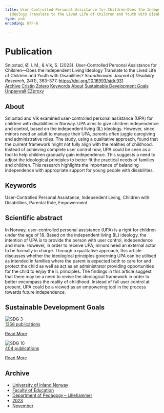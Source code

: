 ```yaml
---
title: User-Controlled Personal Assistance for Children—Does the Independent Living
  Ideology Translate to the Lived Life of Children and Youth with Disabilities?
type: pub
encoding: UTF-8

---
```

<h1>Publication</h1>
<article id="csl-bib-container-ZVK7JDXU" class="csl-bib-container">
  <div class="csl-bib-body"> <div class="csl-entry">Snipstad, Ø. I. M., &#38; Vik, S. (2023). User-Controlled Personal Assistance for Children—Does the Independent Living Ideology Translate to the Lived Life of Children and Youth with Disabilities? <i>Scandinavian Journal of Disability Research</i>, <i>24</i>(1), 363–377. <a href="https://doi.org/10.16993/sjdr.931">https://doi.org/10.16993/sjdr.931</a></div> </div>
  <div class="csl-bib-buttons">
    <a href="#taxonomy-article-ZVK7JDXU" alt="archive" class="csl-bib-button">Archive</a>
    <a href="https://app.cristin.no/results/show.jsf?id=2201946" alt="Cristin" class="csl-bib-button">Cristin</a>
    <a href="http://zotero.org/groups/5881554/items/ZVK7JDXU" alt="Zotero" class="csl-bib-button">Zotero</a>
    <a href="#keywords-article-ZVK7JDXU" alt="keywords" class="csl-bib-button">Keywords</a>
    <a href="#about-article-ZVK7JDXU" alt="about_pub" class="csl-bib-button">About</a>
    <a href="#sdg-article-ZVK7JDXU" alt="sdg" class="csl-bib-button">Sustainable Development Goals</a>
    <a href="https://storage.googleapis.com/jnl-su-j-sjdr-files/journals/1/articles/931/6560a28e47b69.pdf" alt="Unpaywall" class="csl-bib-button">Unpaywall</a>
    <a href="https://storage.googleapis.com/jnl-su-j-sjdr-files/journals/1/articles/931/6560a28e47b69.pdf" alt="EZproxy" class="csl-bib-button">EZproxy</a>
  </div>
  <div id="csl-bib-meta-container-ZVK7JDXU"></div>
</article>
<div id="csl-bib-meta-ZVK7JDXU" class="csl-bib-meta">
  <article id="about-article-ZVK7JDXU" class="about_pub-article">
    <h1>About</h1>
    Snipstad and Vik examined user-controlled personal assistance (UPA) for children with disabilities in Norway. UPA aims to give children independence and control, based on the independent living (IL) ideology. However, since minors need an adult to manage their UPA, parents often juggle caregiving and administrative roles. The study, using a qualitative approach, found that the current framework might not fully align with the realities of childhood. Instead of achieving complete user control now, UPA could be seen as a tool to help children gradually gain independence. This suggests a need to adjust the ideological principles to better fit the practical needs of families and children. This research highlights the importance of balancing independence with appropriate support for young people with disabilities.
  </article>
  <article id="keywords-article-ZVK7JDXU" class="keywords-article">
    <h1>Keywords</h1>
    User-Controlled Personal Assistance, Independent Living, Children with Disabilities, Parental Role, Empowerment
  </article>
  <article id="abstract-article-ZVK7JDXU" class="abstract-article">
    <h1>Scientific abstract</h1>
    In Norway, user-controlled personal assistance (UPA) is a right for children under the age of 18. Based on the independent living (IL) ideology, the intention of UPA is to provide the person with user control, independence and more. However, in order to receive UPA, minors need an external actor to be formally in charge. Through a qualitative approach, this article discusses whether the ideological principles governing UPA can be utilised as intended in families where the parent is expected both to care for and protect the child as well as act as an administrator providing opportunities for the child to enjoy the IL principles. The findings in this article suggest that there may be a need to revise the ideological framework in order to better encompass the reality of childhood. Instead of full user control at present, UPA could be a viewed as an empowering tool in the process towards future independence.
  </article>
  <article id="sdg-article-ZVK7JDXU" class="sdg-article">
    <h1>Sustainable Development Goals</h1>
    <div class="sdg-container"><div id="sdg3" class="sdg">
        <img src="{{< params subfolder >}}images/sdg/sdg03_en.png" class="image" alt="SDG 3">
        <div class="sdg-overlay">
          <a href="/en/archive/?key=?sdg=3#archive" class="sdg-publication-count"><span>1358</span> publications</a>
          <p><a href="https://sdgs.un.org/goals/goal3" class="sdg-read-more">Read More</a></p>
        </div>
      </div> <div id="sdg10" class="sdg">
        <img src="{{< params subfolder >}}images/sdg/sdg10_en.png" class="image" alt="SDG 10">
        <div class="sdg-overlay">
          <a href="/en/archive/?key=?sdg=10#archive" class="sdg-publication-count"><span>404</span> publications</a>
          <p><a href="https://sdgs.un.org/goals/goal10" class="sdg-read-more">Read More</a></p>
        </div>
      </div></div>
  </article>
  <article id="taxonomy-article-ZVK7JDXU" class="taxonomy-article">
    <h1>Archive</h1>
    <ul>
      <li>
        <a href="/en/archive/?key=3DCRN523">University of Inland Norway</a>
      </li>
      <li>
        <a href="/en/archive/?key=WYNZA47F">Faculty of Education</a>
      </li>
      <li>
        <a href="/en/archive/?key=L8MA547R">Department of Pedagogy – Lillehammer</a>
      </li>
      <li>
        <a href="/en/archive/?key=X7DWC6UD">2023</a>
      </li>
      <li>
        <a href="/en/archive/?key=DVPNSX4X">November</a>
      </li>
    </ul>
  </article>
</div>

